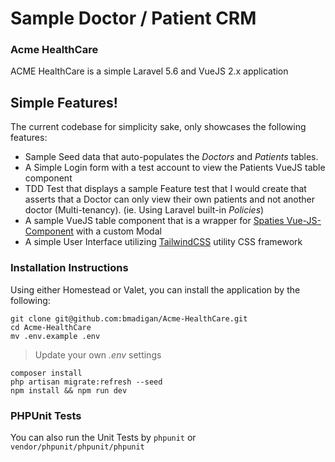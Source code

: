 # Sample Doctor / Patient CRM

### Acme HealthCare

ACME HealthCare is a simple Laravel 5.6 and VueJS 2.x application

## Simple Features!

The current codebase for simplicity sake, only showcases the following features:

- Sample Seed data that auto-populates the *Doctors* and *Patients* tables.
- A Simple Login form with a test account to view the Patients VueJS table component
- TDD Test that displays a sample Feature test that I would create that asserts that a Doctor can only view their own patients and not another doctor (Multi-tenancy). (ie. Using Laravel built-in *Policies*)
- A sample VueJS table component that is a wrapper for [Spaties Vue-JS-Component](https://github.com/spatie/vue-table-component) with a custom Modal
- A simple User Interface utilizing [TailwindCSS](https://tailwindcss.com) utility CSS framework

### Installation Instructions

Using either Homestead or Valet, you can install the application by the following:

```
git clone git@github.com:bmadigan/Acme-HealthCare.git
cd Acme-HealthCare
mv .env.example .env
```
> Update your own *.env* settings

```
composer install
php artisan migrate:refresh --seed
npm install && npm run dev
```

### PHPUnit Tests

You can also run the Unit Tests by `phpunit` or `vendor/phpunit/phpunit/phpunit`
